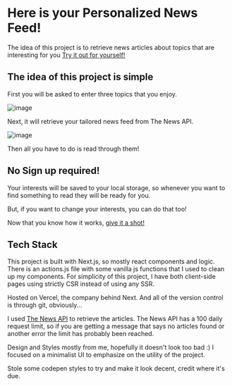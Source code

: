 # Here is your **Personalized News Feed**!

The idea of this project is to retrieve news articles about topics that are interesting for you
[Try it out for yourself!](https://personalized-news.vercel.app)

## The idea of this project is simple
First you will be asked to enter three topics that you enjoy.

![image](https://github.com/user-attachments/assets/33bb2440-12dc-4b17-b277-e65a64acd488)

Next, it will retrieve your tailored news feed from The News API.

![image](https://github.com/user-attachments/assets/541d644f-a2a4-45f4-99f3-c0a5b69e4b32)

Then all you have to do is read through them!

## No Sign up required!
Your interests will be saved to your local storage, so whenever you want to find something to read they will be ready for you.

But, if you want to change your interests, you can do that too!

Now that you know how it works, [give it a shot!](https://personalized-news.vercel.app)

## Tech Stack
This project is built with Next.js, so mostly react components and logic. There is an actions.js file with some vanilla js functions that I used to clean up my components.
For simplicity of this project, I have both client-side pages using strictly CSR instead of using any SSR. 

Hosted on Vercel, the company behind Next. And all of the version control is through git, obviously...

I used [The News API](https://www.thenewsapi.com/) to retrieve the articles. The News API has a 100 daily request limit, so if you are getting a message that says no articles found or another error the limit has probably been reached.

Design and Styles mostly from me, hopefully it doesn't look too bad :)
I focused on a minimalist UI to emphasize on the utility of the project.

Stole some codepen styles to try and make it look decent, credit where it's due.
